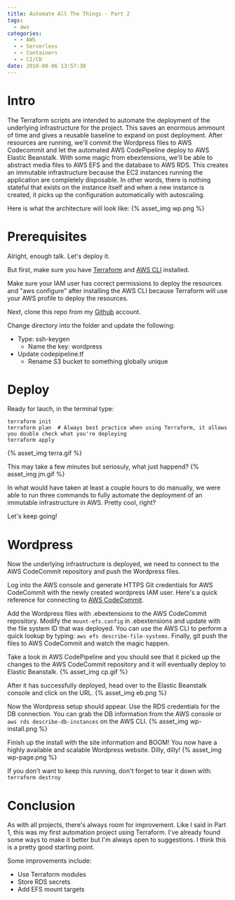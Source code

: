```yaml
---
title: Automate All The Things - Part 2
tags:
  - aws
categories:
  - - AWS
  - - Serverless
  - - Containers
  - - CI/CD
date: 2018-08-06 13:57:38
---
```



# Intro
The Terraform scripts are intended to automate the deployment of the underlying infrastructure for the project. This saves an enormous ammount of time and gives a reusable baseline to expand on post deployment. After resources are running, we'll commit the Wordpress files to AWS Codecommit and let the automated AWS CodePipeline deploy to AWS Elastic Beanstalk. With some magic from ebextensions, we'll be able to abstract media files to AWS EFS and the database to AWS RDS. This creates an immutable infrastructure because the EC2 instances running the application are completely disposable. In other words, there is nothing stateful that exists on the instance itself and when a new instance is created, it picks up the configuration automatically with autoscaling.

Here is what the architecture will look like:
{% asset_img wp.png %}

# Prerequisites
Alright, enough talk. Let's deploy it. 

But first, make sure you have [Terraform](https://www.terraform.io/) and [AWS CLI](https://aws.amazon.com/cli/) installed.

Make sure your IAM user has correct permissions to deploy the resources and "aws configure" after installing the AWS CLI because Terraform will use your AWS profile to deploy the resources. 

Next, clone this repo from my [Github](https://github.com/bgreengo/wordpress-aws-terraform-automation) account. 

Change directory into the folder and update the following:
- Type: ssh-keygen 
  - Name the key: wordpress
- Update codepipeline.tf 
  - Rename S3 bucket to something globally unique

# Deploy
Ready for lauch, in the terminal type:
```
terraform init
terraform plan  # Always best practice when using Terraform, it allows you double check what you're deploying
terraform apply
```
{% asset_img terra.gif %}

This may take a few minutes but seriosuly, what just happend?
{% asset_img jm.gif %}

In what would have taken at least a couple hours to do manually, we were able to run three commands to fully automate the deployment of an immutable infrastructure in AWS. Pretty cool, right?

Let's keep going!

# Wordpress
Now the underlying infrastructure is deployed, we need to connect to the AWS CodeCommit repository and push the Wordpress files. 

Log into the AWS console and generate HTTPS Git credentials for AWS CodeCommit with the newly created wordpress IAM user. Here's a quick reference for connecting to [AWS CodeCommit](https://docs.aws.amazon.com/codecommit/latest/userguide/how-to-connect.html). 

Add the Wordpress files with .ebextensions to the AWS CodeCommit repository. Modify the ```mount-efs.config``` in .ebextensions and update with the file system ID that was deployed. You can use the AWS CLI to perform a quick lookup by typing: ```aws efs describe-file-systems```. Finally, git push the files to AWS CodeCommit and watch the magic happen.

Take a look in AWS CodePipeline and you should see that it picked up the changes to the AWS CodeCommit repository and it will eventually deploy to Elastic Beanstalk.
{% asset_img cp.gif %}

After it has successfully deployed, head over to the Elastic Beanstalk console and click on the URL.
{% asset_img eb.png %}

Now the Wordpress setup should appear. Use the RDS credentials for the DB connection. You can grab the DB information from the AWS console or ```aws rds describe-db-instances``` on the AWS CLI. 
{% asset_img wp-install.png %}

Finish up the install with the site information and BOOM! You now have a highly available and scalable Wordpress website. Dilly, dilly!
{% asset_img wp-page.png %}

If you don't want to keep this running, don't forget to tear it down with: ```terraform destroy```

# Conclusion
As with all projects, there's always room for improvement. Like I said in Part 1, this was my first automation project using Terraform. I've already found some ways to make it better but I'm always open to suggestions. I think this is a pretty good starting point.

Some improvements include:
- Use Terraform modules 
- Store RDS secrets
- Add EFS mount targets